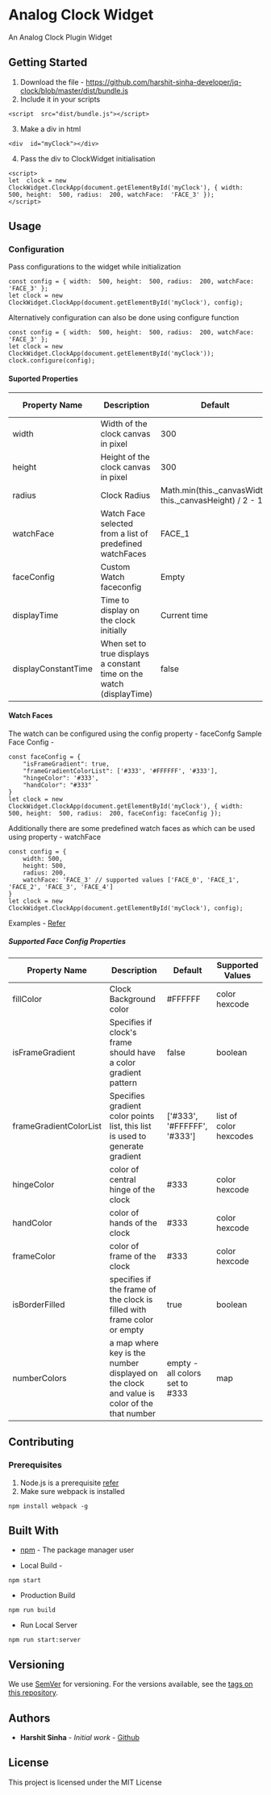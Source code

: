 # Analog Clock Widget
An Analog Clock Plugin Widget

## Getting Started
1. Download the file - https://github.com/harshit-sinha-developer/jq-clock/blob/master/dist/bundle.js  
2. Include it in your scripts
```
<script  src="dist/bundle.js"></script>
```
3. Make a div in html
```
<div  id="myClock"></div>
```
4. Pass the div to ClockWidget initialisation
```
<script>
let  clock = new  ClockWidget.ClockApp(document.getElementById('myClock'), { width:  500, height:  500, radius:  200, watchFace:  'FACE_3' });
</script>
```

## Usage
### Configuration
Pass configurations to the widget while initialization
```
const config = { width:  500, height:  500, radius:  200, watchFace:  'FACE_3' };
let clock = new ClockWidget.ClockApp(document.getElementById('myClock'), config);
```
Alternatively configuration can also be done using configure function
```
const config = { width:  500, height:  500, radius:  200, watchFace:  'FACE_3' };
let clock = new ClockWidget.ClockApp(document.getElementById('myClock'));
clock.configure(config);
```
#### Suported Properties
<table>
   <thead>
      <tr>
         <th>Property Name</th>
         <th>Description</th>
         <th>Default</th>
         <th>Supported Values</th>
      </tr>
   </thead>
   <tbody>
      <tr>
         <td>width</td>
         <td>Width of the clock canvas in pixel</td>
         <td>300</td>
         <td>Number</td>
      </tr>
      <tr>
         <td>height</td>
         <td>Height of the clock canvas in pixel</td>
         <td>300</td>
         <td>Number</td>
      </tr>
      <tr>
         <td>radius</td>
         <td>Clock Radius</td>
         <td>Math.min(this._canvasWidth, this._canvasHeight) / 2 - 10</td>
         <td>Number</td>
      </tr>
      <tr>
         <td>watchFace</td>
         <td>Watch Face selected from a list of predefined watchFaces</td>
         <td>FACE_1</td>
         <td>Mentioned below</td>
      </tr>
      <tr>
         <td>faceConfig</td>
         <td>Custom Watch faceconfig</td>
         <td>Empty</td>
         <td>Mentioned below</td>
      </tr>
      <tr>
         <td>displayTime</td>
         <td>Time to display on the clock initially</td>
         <td>Current time</td>
         <td>Date Object</td>
      </tr>
      <tr>
         <td>displayConstantTime</td>
         <td>When set to true displays a constant time on the watch (displayTime)</td>
         <td>false</td>
         <td>boolean</td>
      </tr>
   </tbody>
</table>

#### Watch Faces
The watch can be configured using the config property - faceConfg
Sample Face Config -
```
const faceConfig = {
    "isFrameGradient": true,
    "frameGradientColorList": ['#333', '#FFFFFF', '#333'],
    "hingeColor": '#333',
    "handColor": "#333"
}
let clock = new ClockWidget.ClockApp(document.getElementById('myClock'), { width:  500, height:  500, radius:  200, faceConfig: faceConfig });
```
Additionally there are some predefined watch faces as which can be used using property - watchFace
```
const config = {
    width: 500,
    height: 500,
    radius: 200,
    watchFace: 'FACE_3' // supported values ['FACE_0', 'FACE_1', 'FACE_2', 'FACE_3', 'FACE_4']
}
let clock = new ClockWidget.ClockApp(document.getElementById('myClock'), config);
```
Examples - [Refer](https://github.com/harshit-sinha-developer/jq-clock/blob/master/src/faces/config.js)
##### Supported Face Config Properties
<table>
   <thead>
      <tr>
         <th>Property Name</th>
         <th>Description</th>
         <th>Default</th>
         <th>Supported Values</th>
      </tr>
   </thead>
   <tbody>
      <tr>
         <td>fillColor</td>
         <td>Clock Background color</td>
         <td>#FFFFFF</td>
         <td>color hexcode</td>
      </tr>
      <tr>
         <td>isFrameGradient</td>
         <td>Specifies if clock's frame should have a color gradient pattern</td>
         <td>false</td>
         <td>boolean</td>
      </tr>
      <tr>
         <td>frameGradientColorList</td>
         <td>Specifies gradient color points list, this list is used to generate gradient</td>
         <td>['#333', '#FFFFFF', '#333']</td>
         <td>list of color hexcodes</td>
      </tr>
      <tr>
         <td>hingeColor</td>
         <td>color of central hinge of the clock</td>
         <td>#333</td>
         <td>color hexcode</td>
      </tr>
      <tr>
         <td>handColor</td>
         <td>color of hands of the clock</td>
         <td>#333</td>
         <td>color hexcode</td>
      </tr>
      <tr>
         <td>frameColor</td>
         <td>color of frame of the clock</td>
         <td>#333</td>
         <td>color hexcode</td>
      </tr>
      <tr>
         <td>isBorderFilled</td>
         <td>specifies if the frame of the clock is filled with frame color or empty</td>
         <td>true</td>
         <td>boolean</td>
      </tr>
      <tr>
         <td>numberColors</td>
         <td>a map where key is the number displayed on the clock and value is color of the that number</td>
         <td>empty - all colors set to #333</td>
         <td>map</td>
      </tr>
   </tbody>
</table>

## Contributing
### Prerequisites
1. Node.js is a prerequisite [refer](https://nodejs.org/en/)
2. Make sure webpack is installed
```
npm install webpack -g
```

## Built With
*  [npm](https://docs.npmjs.com/misc/registry) - The package manager user

* Local Build -
```
npm start
```

* Production Build
```
npm run build
```

* Run Local Server
```
npm run start:server
```

## Versioning
We use [SemVer](http://semver.org/) for versioning. For the versions available, see the [tags on this repository](https://github.com/your/project/tags).

## Authors
*  **Harshit Sinha** - *Initial work* - [Github](https://github.com/harshit-sinha-developer)

## License
This project is licensed under the MIT License